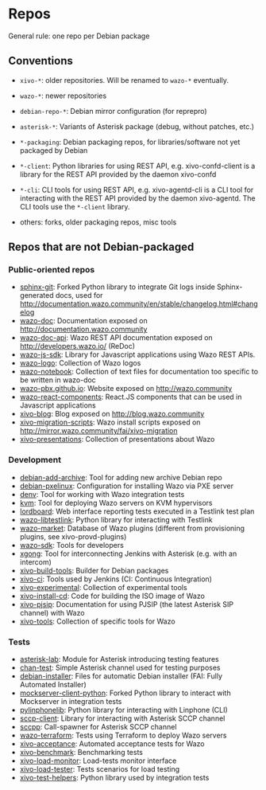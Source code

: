 # Repos

General rule: one repo per Debian package

## Conventions

- `xivo-*`: older repositories. Will be renamed to `wazo-*` eventually.
- `wazo-*`: newer repositories
- `debian-repo-*`: Debian mirror configuration (for reprepro)
- `asterisk-*`: Variants of Asterisk package (debug, without patches, etc.)

- `*-packaging`: Debian packaging repos, for libraries/software not yet packaged by Debian
- `*-client`: Python libraries for using REST API, e.g. xivo-confd-client is a library for the REST API provided by the daemon xivo-confd
- `*-cli`: CLI tools for using REST API, e.g. xivo-agentd-cli is a CLI tool for interacting with the REST API provided by the daemon xivo-agentd. The CLI tools use the `*-client` library.
- others: forks, older packaging repos, misc tools

## Repos that are not Debian-packaged

### Public-oriented repos

- [sphinx-git](https://github.com/wazo-pbx/sphinx-git): Forked Python library to integrate Git logs inside Sphinx-generated docs, used for http://documentation.wazo.community/en/stable/changelog.html#changelog
- [wazo-doc](https://github.com/wazo-pbx/wazo-doc): Documentation exposed on http://documentation.wazo.community
- [wazo-doc-api](https://github.com/wazo-pbx/wazo-doc-api): Wazo REST API documentation exposed on http://developers.wazo.io/ (ReDoc)
- [wazo-js-sdk](https://github.com/wazo-pbx/wazo-js-sdk): Library for Javascript applications using Wazo REST APIs.
- [wazo-logo](https://github.com/wazo-pbx/wazo-logo): Collection of Wazo logos
- [wazo-notebook](https://github.com/wazo-pbx/wazo-notebook): Collection of text files for documentation too specific to be written in wazo-doc
- [wazo-pbx.github.io](https://github.com/wazo-pbx/wazo-pbx.github.io): Website exposed on http://wazo.community
- [wazo-react-components](https://github.com/wazo-pbx/wazo-react-components): React.JS components that can be used in Javascript applications
- [xivo-blog](https://github.com/wazo-pbx/xivo-blog): Blog exposed on http://blog.wazo.community
- [xivo-migration-scripts](https://github.com/wazo-pbx/xivo-migration-scripts): Wazo install scripts exposed on http://mirror.wazo.community/fai/xivo-migration
- [xivo-presentations](https://github.com/wazo-pbx/xivo-presentations): Collection of presentations about Wazo

### Development

- [debian-add-archive](https://github.com/wazo-pbx/debian-add-archive): Tool for adding new archive Debian repo
- [debian-pxelinux](https://github.com/wazo-pbx/debian-pxelinux): Configuration for installing Wazo via PXE server
- [denv](https://github.com/wazo-pbx/denv): Tool for working with Wazo integration tests
- [kvm](https://github.com/wazo-pbx/kvm): Tool for deploying Wazo servers on KVM hypervisors
- [lordboard](https://github.com/wazo-pbx/lordboard): Web interface reporting tests executed in a Testlink test plan
- [wazo-libtestlink](https://github.com/wazo-pbx/wazo-libtestlink): Python library for interacting with Testlink
- [wazo-market](https://github.com/wazo-pbx/wazo-market): Database of Wazo plugins (different from provisioning plugins, see xivo-provd-plugins)
- [wazo-sdk](https://github.com/wazo-pbx/wazo-sdk): Tools for developers
- [xgong](https://github.com/wazo-pbx/xgong): Tool for interconnecting Jenkins with Asterisk (e.g. with an intercom)
- [xivo-build-tools](https://github.com/wazo-pbx/xivo-build-tools): Builder for Debian packages
- [xivo-ci](https://github.com/wazo-pbx/xivo-ci): Tools used by Jenkins (CI: Continuous Integration)
- [xivo-experimental](https://github.com/wazo-pbx/xivo-experimental): Collection of experimental tools
- [xivo-install-cd](https://github.com/wazo-pbx/xivo-install-cd): Code for building the ISO image of Wazo
- [xivo-pjsip](https://github.com/wazo-pbx/xivo-pjsip): Documentation for using PJSIP (the latest Asterisk SIP channel) with Wazo
- [xivo-tools](https://github.com/wazo-pbx/xivo-tools): Collection of specific tools for Wazo

### Tests

- [asterisk-lab](https://github.com/wazo-pbx/asterisk-lab): Module for Asterisk introducing testing features
- [chan-test](https://github.com/wazo-pbx/chan-test): Simple Asterisk channel used for testing purposes
- [debian-installer](https://github.com/wazo-pbx/debian-installer): Files for automatic Debian installer (FAI: Fully Automated Installer)
- [mockserver-client-python](https://github.com/wazo-pbx/mockserver-client-python): Forked Python library to interact with Mockserver in integration tests
- [pylinphonelib](https://github.com/wazo-pbx/pylinphonelib): Python library for interacting with Linphone (CLI)
- [sccp-client](https://github.com/wazo-pbx/sccp-client): Library for interacting with Asterisk SCCP channel
- [sccpp](https://github.com/wazo-pbx/sccpp): Call-spawner for Asterisk SCCP channel
- [wazo-terraform](https://github.com/wazo-pbx/wazo-terraform): Tests using Terraform to deploy Wazo servers
- [xivo-acceptance](https://github.com/wazo-pbx/xivo-acceptance): Automated acceptance tests for Wazo
- [xivo-benchmark](https://github.com/wazo-pbx/xivo-benchmark): Benchmarking tests
- [xivo-load-monitor](https://github.com/wazo-pbx/xivo-load-monitor): Load-tests monitor interface
- [xivo-load-tester](https://github.com/wazo-pbx/xivo-load-tester): Tests scenarios for load testing
- [xivo-test-helpers](https://github.com/wazo-pbx/xivo-test-helpers): Python library used by integration tests

